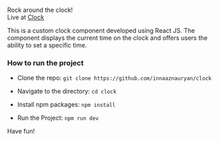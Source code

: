 Rock around the clock!  
Live at [Clock](https://rockaroundtheclock.netlify.app/)

This is a custom clock component developed using React JS. 
The component displays the current time on the clock and offers users the ability to set a specific time.

### How to run the project

* Clone the repo: `git clone https://github.com/innaaznauryan/clock`

* Navigate to the directory: `cd clock`

* Install npm packages: `npm install`

* Run the Project: `npm run dev`

Have fun!
